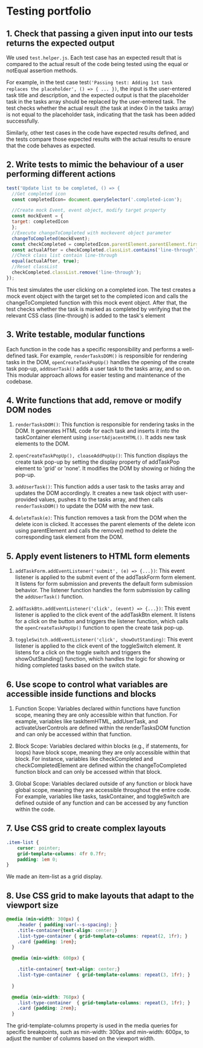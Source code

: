 # Testing portfolio

## 1. Check that passing a given input into our tests returns the expected output

We used `test.helper.js`. Each test case has an expected result that is compared to the actual result of the code being tested using the equal or notEqual assertion methods.

For example, in the test case test`('Passing test: Adding 1st task replaces the placeholder', () => { ... })`, the input is the user-entered task title and description, and the expected output is that the placeholder task in the tasks array should be replaced by the user-entered task. The test checks whether the actual result (the task at index 0 in the tasks array) is not equal to the placeholder task, indicating that the task has been added successfully.

Similarly, other test cases in the code have expected results defined, and the tests compare those expected results with the actual results to ensure that the code behaves as expected.

## 2. Write tests to mimic the behaviour of a user performing different actions

```js
test('Update list to be completed, () => { 
  //Get completed icon
  const completedIcon= document.querySelector('.completed-icon');

  //Create mock Event, event object, modify target property
  const mockEvent = {
  target: completedIcon
  };
  //Execute changeToCompleted with mockevent object parameter
  changeToCompleted(mockEvent);
  const checkCompleted = completedIcon.parentElement.parentElement.firstElementChild;
  const actualAfter = checkCompleted.classList.contains('line-through');
  //Check class list contain line-through 
  equal(actualAfter, true);
  //Reset classList
  checkCompleted.classList.remove('line-through');
});
```
This test simulates the user clicking on a completed icon. The test creates a mock event object with the target set to the completed icon and calls the changeToCompleted function with this mock event object. After that, the test checks whether the task is marked as completed by verifying that the relevant CSS class (line-through) is added to the task's element

## 3. Write testable, modular functions
Each function in the code has a specific responsibility and performs a well-defined task. For example, `renderTasksDOM()` is responsible for rendering tasks in the DOM, `openCreateTaskPopUp()` handles the opening of the create task pop-up, `addUserTask()` adds a user task to the tasks array, and so on. This modular approach allows for easier testing and maintenance of the codebase.


## 4. Write functions that add, remove or modify DOM nodes

1. `renderTasksDOM()`: This function is responsible for rendering tasks in the DOM. It generates HTML code for each task and inserts it into the taskContainer element using `insertAdjacentHTML()`. It adds new task elements to the DOM.

2. `openCreateTaskPopUp(), cloaseAddPopUp()`: This function displays the create task pop-up by setting the display property of addTaskPop element to 'grid' or 'none'. It modifies the DOM by showing or hiding the pop-up.

3. `addUserTask()`: This function adds a user task to the tasks array and updates the DOM accordingly. It creates a new task object with user-provided values, pushes it to the tasks array, and then calls `renderTasksDOM()` to update the DOM with the new task.

4. `deleteTask(e)`: This function removes a task from the DOM when the delete icon is clicked. It accesses the parent elements of the delete icon using parentElement and calls the remove() method to delete the corresponding task element from the DOM.


## 5. Apply event listeners to HTML form elements

1. `addTaskForm.addEventListener('submit', (e) => {...})`: This event listener is applied to the submit event of the addTaskForm form element. It listens for form submission and prevents the default form submission behavior. The listener function handles the form submission by calling the `addUserTask()` function.

2. `addTaskBtn.addEventListener('click', (event) => {...})`: This event listener is applied to the click event of the addTaskBtn element. It listens for a click on the button and triggers the listener function, which calls the `openCreateTaskPopUp()` function to open the create task pop-up.

3. `toggleSwitch.addEventListener('click', showOutStanding)`: This event listener is applied to the click event of the toggleSwitch element. It listens for a click on the toggle switch and triggers the showOutStanding() function, which handles the logic for showing or hiding completed tasks based on the switch state.


## 6. Use scope to control what variables are accessible inside functions and blocks

1. Function Scope: Variables declared within functions have function scope, meaning they are only accessible within that function. For example, variables like taskItemHTML, addUserTask, and activateUserControls are defined within the renderTasksDOM function and can only be accessed within that function.

2. Block Scope: Variables declared within blocks (e.g., if statements, for loops) have block scope, meaning they are only accessible within that block. For instance, variables like checkCompleted and checkCompletedElement are defined within the changeToCompleted function block and can only be accessed within that block.

3. Global Scope: Variables declared outside of any function or block have global scope, meaning they are accessible throughout the entire code. For example, variables like tasks, taskContainer, and toggleSwitch are defined outside of any function and can be accessed by any function within the code.


## 7. Use CSS grid to create complex layouts

```css
.item-list {
    cursor: pointer;
    grid-template-columns: 4fr 0.7fr;
    padding: 1em 0;
}
```

We made an item-list as a grid display. 

## 8. Use CSS grid to make layouts that adapt to the viewport size

```css
@media (min-width: 300px) {
    .header { padding:var(--s-spacing); }
    .title-container{text-align: center;}
    .list-type-container { grid-template-columns: repeat(2, 1fr); }
    .card {padding: 1rem};
  }

  @media (min-width: 600px) {

    .title-container{ text-align: center;}
    .list-type-container  { grid-template-columns: repeat(3, 1fr); }
    
  }

  @media (min-width: 768px) {
    .list-type-container  { grid-template-columns: repeat(3, 1fr); }
    .card {padding: 2rem};
  }
```

The grid-template-columns property is used in the media queries for specific breakpoints, such as min-width: 300px and min-width: 600px, to adjust the number of columns based on the viewport width.
